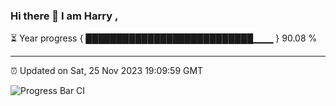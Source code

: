### Hi there 👋 I am Harry , 

⏳ Year progress { ███████████████████████████▁▁▁ } 90.08 %

---

⏰ Updated on Sat, 25 Nov 2023 19:09:59 GMT

![Progress Bar CI](https://github.com/duykhang68/duykhang68/workflows/Progress%20Bar%20CI/badge.svg)
